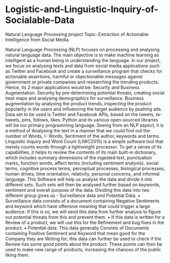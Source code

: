 # Logistic-and-Linguistic-Inquiry-of-Socialable-Data
Natural Language Processing project
Topic: Extraction of Actionable Intelligence from Social Media

Natural Language Processing (NLP) focuses on processing and analysing natural language data. The main objective is to make machine learning as intelligent as a human being in understanding the language. In our project, we focus on analysing texts and data from social media applications such as Twitter and Facebook and create a surveillance program that checks for actionable assertions, harmful or objectionable messages against government or private companies and researching the trending products. Hence, its 2 major applications would be: Security and Business Augmentation. Security by pre-determining potential threats, creating social heat maps and analysing demographics for surveillance. Business augmentation by analysing the product trends, inspecting the product popularity in the users and influencing the target audience by pushing ads.
Data set to be used is Twitter and Facebook APIs, based on the tweets, re-tweets, pins, follows, likes. Python and its various open-sourced libraries will be our primary programming language.
Seeing from an NLP aspect, it is a method of Analysing the text in a manner that we could find out the number of Words, I- Words, Sentiment of the author, keywords and terms. Linguistic Inquiry and Word Count (LIWC2015) is a simple software tool that merely counts words through a lightweight processor. To get a sense of its capabilities, it helps to review the contents of its main built-in dictionary, which includes summary dimensions of the ingested text, punctuation marks, function words, affect terms (including sentiment analysis), social terms, cognitive process terms, perceptual processes, biological processes, human drives, time orientation, relativity, personal concerns, and informal language. This Software will help us analyse the data and divide it into different sets. Such sets will then be analysed further based on keywords, sentiment and overall purpose of the data.
Dividing this data into two different group gives us - Surveillance data and Potential Data.
▪ Surveillance data consists of a document containing Negative Sentiments and keyword which have offensive meaning that could trigger a large audience. If this is so, we will send this data from further analysis to figure out potential threats from this and prevent them.
▪ If this data is written for a Review of a product, we will use this for the Refinement and bug fixes in the product.
▪ Potential data: This data generally Consists of Documents containing Positive Sentiment and Keyword that mean good for the Company they are Writing for; this data can further be used to check if the Review has some good points about the product. These points can then be used to make new range of products, increasing the chances of the public liking them.
